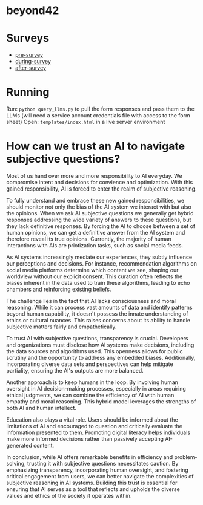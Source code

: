 # beyond42

# Surveys
* [pre-survey](https://docs.google.com/forms/d/e/1FAIpQLScuGwVxb0LW63_dBzsgqTPLXW-Mwx2sp6Y0dLW8DFBOOW1cbg/viewform?usp=sf_link)
* [during-survey](https://docs.google.com/forms/d/e/1FAIpQLSfw3mmVwn8TP_0Z5rMpmesdRXBFMIcjtFvf8kA68i8o-6Dwfw/viewform?usp=sf_link)
* [after-survey](https://docs.google.com/forms/d/e/1FAIpQLSevk8fYwRFWMyN0qFpssDXM-02lPkqeX3R2-fV_WjWgYQzsKw/viewform?usp=sf_link)

# Running
Run: `python query_llms.py` to pull the form responses and pass them to the LLMs (will need a service account credentials file with access to the form sheet)
Open: `templates/index.html` in a live server environment

# How can we trust an AI to navigate subjective questions?

Most of us hand over more and more responsibility to AI everyday. We compromise intent and decisions for convience and optimization. With this gained responsibility, AI is forced to enter the realm of subjective reasoning. 

To fully understand and embrace these new gained responsibilities, we should monitor not only the bias of the AI system we interact with but also the opinions. When we ask AI subjective questions we generally get hybrid responses addressing the wide variety of answers to these questions, but they lack definitive responses. By forcing the AI to choose between a set of human opinions, we can get a definitive answer from the AI system and therefore reveal its true opinions. Currently, the majority of human interactions with AIs are priotization tasks, such as social media feeds.

As AI systems increasingly mediate our experiences, they subtly influence our perceptions and decisions. For instance, recommendation algorithms on social media platforms determine which content we see, shaping our worldview without our explicit consent. This curation often reflects the biases inherent in the data used to train these algorithms, leading to echo chambers and reinforcing existing beliefs.

The challenge lies in the fact that AI lacks consciousness and moral reasoning. While it can process vast amounts of data and identify patterns beyond human capability, it doesn't possess the innate understanding of ethics or cultural nuances. This raises concerns about its ability to handle subjective matters fairly and empathetically.

To trust AI with subjective questions, transparency is crucial. Developers and organizations must disclose how AI systems make decisions, including the data sources and algorithms used. This openness allows for public scrutiny and the opportunity to address any embedded biases. Additionally, incorporating diverse data sets and perspectives can help mitigate partiality, ensuring the AI's outputs are more balanced.

Another approach is to keep humans in the loop. By involving human oversight in AI decision-making processes, especially in areas requiring ethical judgments, we can combine the efficiency of AI with human empathy and moral reasoning. This hybrid model leverages the strengths of both AI and human intellect.

Education also plays a vital role. Users should be informed about the limitations of AI and encouraged to question and critically evaluate the information presented to them. Promoting digital literacy helps individuals make more informed decisions rather than passively accepting AI-generated content.

In conclusion, while AI offers remarkable benefits in efficiency and problem-solving, trusting it with subjective questions necessitates caution. By emphasizing transparency, incorporating human oversight, and fostering critical engagement from users, we can better navigate the complexities of subjective reasoning in AI systems. Building this trust is essential for ensuring that AI serves as a tool that reflects and upholds the diverse values and ethics of the society it operates within.